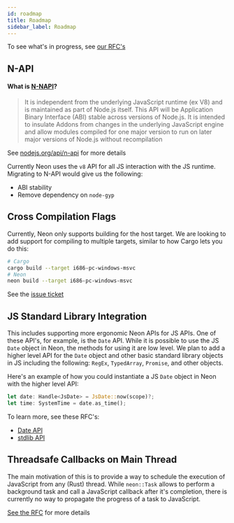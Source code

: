 ```yaml
---
id: roadmap
title: Roadmap
sidebar_label: Roadmap
---
```


To see what's in progress, see [our RFC's](https://github.com/neon-bindings/rfcs/pulls)

## N-API

#### What is [N-NAPI](https://nodejs.org/api/n-api.html)?

> It is independent from the underlying JavaScript runtime (ex V8) and is maintained as part of Node.js itself. This API will be Application Binary Interface (ABI) stable across versions of Node.js. It is intended to insulate Addons from changes in the underlying JavaScript engine and allow modules compiled for one major version to run on later major versions of Node.js without recompilation

See [nodejs.org/api/n-api](https://nodejs.org/api/n-api.html) for more details

Currently Neon uses the `v8` API for all JS interaction with the JS runtime. Migrating to N-API would give us the following:

- ABI stability
- Remove dependency on `node-gyp`

## Cross Compilation Flags

Currently, Neon only supports building for the host target. We are looking to add support for compiling to multiple targets, similar to how Cargo lets you do this:

```bash
# Cargo
cargo build --target i686-pc-windows-msvc
# Neon
neon build --target i686-pc-windows-msvc
```

See the [issue ticket](https://github.com/neon-bindings/rfcs/issues/16)

## JS Standard Library Integration

This includes supporting more ergonomic Neon APIs for JS APIs. One of these API's, for example, is the `Date` API. While it is possible to use the JS `Date` object in Neon, the methods for using it are low level. We plan to add a higher level API for the `Date` object and other basic standard library objects in JS including the following: `RegEx`, `TypedArray`, `Promise`, and other objects.

Here's an example of how you could instantiate a JS `Date` object in Neon with the higher level API:

```rust
let date: Handle<JsDate> = JsDate::now(scope)?;
let time: SystemTime = date.as_time();
```

To learn more, see these RFC's:

* [Date API](https://github.com/neon-bindings/rfcs/blob/26f10abccf49dd880449f043868b0968b137096a/text/0000-date-api.md)
* [stdlib API](https://github.com/neon-bindings/rfcs/issues/10)

## Threadsafe Callbacks on Main Thread

The main motivation of this is to provide a way to schedule the execution of JavaScript from any (Rust) thread. While `neon::Task` allows to perform a background task and call a JavaScript callback after it's completion, there is currently no way to propagate the progress of a task to JavaScript.

[See the RFC](https://github.com/geovie/rfcs/blob/0f1963c1010253408229f5d0d3ee0cc7049765fa/text/0000-threadsafe-callback.md) for more details
